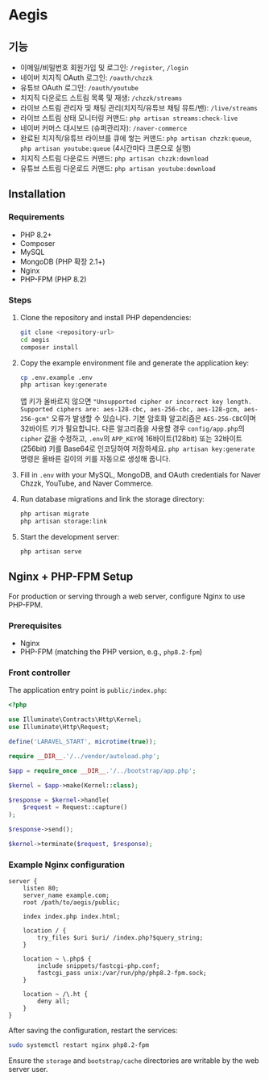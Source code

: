 # Aegis

## 기능

- 이메일/비밀번호 회원가입 및 로그인: `/register`, `/login`
- 네이버 치지직 OAuth 로그인: `/oauth/chzzk`
- 유튜브 OAuth 로그인: `/oauth/youtube`
- 치지직 다운로드 스트림 목록 및 재생: `/chzzk/streams`
- 라이브 스트림 관리자 및 채팅 관리(치지직/유튜브 채팅 뮤트/밴): `/live/streams`
- 라이브 스트림 상태 모니터링 커맨드: `php artisan streams:check-live`
- 네이버 커머스 대시보드 (슈퍼관리자): `/naver-commerce`
- 완료된 치지직/유튜브 라이브를 큐에 쌓는 커맨드: `php artisan chzzk:queue`, `php artisan youtube:queue` (4시간마다 크론으로 실행)
- 치지직 스트림 다운로드 커맨드: `php artisan chzzk:download`
- 유튜브 스트림 다운로드 커맨드: `php artisan youtube:download`

## Installation

### Requirements

- PHP 8.2+
- Composer
- MySQL
- MongoDB (PHP 확장 2.1+)
- Nginx
- PHP-FPM (PHP 8.2)

### Steps

1. Clone the repository and install PHP dependencies:
   ```bash
   git clone <repository-url>
   cd aegis
   composer install
   ```
2. Copy the example environment file and generate the application key:
   ```bash
   cp .env.example .env
   php artisan key:generate
   ```

   앱 키가 올바르지 않으면 `"Unsupported cipher or incorrect key length. Supported ciphers are: aes-128-cbc, aes-256-cbc, aes-128-gcm, aes-256-gcm"` 오류가 발생할 수 있습니다.
   기본 암호화 알고리즘은 `AES-256-CBC`이며 32바이트 키가 필요합니다.
   다른 알고리즘을 사용할 경우 `config/app.php`의 `cipher` 값을 수정하고,
   `.env`의 `APP_KEY`에 16바이트(128bit) 또는 32바이트(256bit) 키를 Base64로 인코딩하여 저장하세요.
   `php artisan key:generate` 명령은 올바른 길이의 키를 자동으로 생성해 줍니다.

3. Fill in `.env` with your MySQL, MongoDB, and OAuth credentials for Naver Chzzk, YouTube, and Naver Commerce.
4. Run database migrations and link the storage directory:
    ```bash
    php artisan migrate
    php artisan storage:link
   ```
5. Start the development server:
   ```bash
   php artisan serve
   ```

## Nginx + PHP-FPM Setup

For production or serving through a web server, configure Nginx to use PHP-FPM.

### Prerequisites

- Nginx
- PHP-FPM (matching the PHP version, e.g., `php8.2-fpm`)

### Front controller

The application entry point is `public/index.php`:

```php
<?php

use Illuminate\Contracts\Http\Kernel;
use Illuminate\Http\Request;

define('LARAVEL_START', microtime(true));

require __DIR__.'/../vendor/autoload.php';

$app = require_once __DIR__.'/../bootstrap/app.php';

$kernel = $app->make(Kernel::class);

$response = $kernel->handle(
    $request = Request::capture()
);

$response->send();

$kernel->terminate($request, $response);
```

### Example Nginx configuration

```
server {
    listen 80;
    server_name example.com;
    root /path/to/aegis/public;

    index index.php index.html;

    location / {
        try_files $uri $uri/ /index.php?$query_string;
    }

    location ~ \.php$ {
        include snippets/fastcgi-php.conf;
        fastcgi_pass unix:/var/run/php/php8.2-fpm.sock;
    }

    location ~ /\.ht {
        deny all;
    }
}
```

After saving the configuration, restart the services:

```bash
sudo systemctl restart nginx php8.2-fpm
```

Ensure the `storage` and `bootstrap/cache` directories are writable by the web server user.
